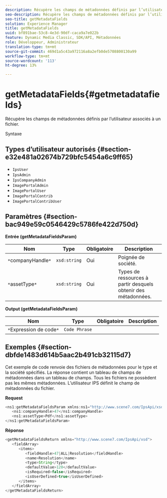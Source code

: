 ```yaml
---
description: Récupère les champs de métadonnées définis par l’utilisateur associés à un fichier.
seo-description: Récupère les champs de métadonnées définis par l’utilisateur associés à un fichier.
seo-title: getMetadataFields
solution: Experience Manager
title: getMetadataFields
uuid: bf891bae-53c8-4e3d-90df-caca9a7e022b
feature: Dynamic Media Classic, SDK/API, Métadonnées
role: Développeur, Administrateur
translation-type: tm+mt
source-git-commit: 469d1a5c43a972116a8a2efb0de5708800130a99
workflow-type: tm+mt
source-wordcount: '113'
ht-degree: 13%

---
```



# getMetadataFields{#getmetadatafields}

Récupère les champs de métadonnées définis par l’utilisateur associés à un fichier.

Syntaxe

## Types d’utilisateur autorisés {#section-e32e481a02674b729bfc5454a6c9ff65}

* `IpsUser`
* `IpsAdmin`
* `IpsCompanyAdmin`
* `ImagePortalAdmin`
* `ImagePortalUser`
* `ImagePortalContrib`
* `ImagePortalContribUser`

## Paramètres {#section-bac949e59c0546429c5786fe422d750d}

**Entrée (getMetadataFieldsParam)**

| Nom | Type | Obligatoire | Description |
|---|---|---|---|
| `*`companyHandle`*` | `xsd:string` | Oui | Poignée de société. |
| `*`assetType`*` | `xsd:string` | Oui | Types de ressources à partir desquels obtenir des métadonnées. |

**Output (getMetadataFieldsParam)**

| Nom | Type | Obligatoire | Description |
|---|---|---|---|
| `*`Expression de code`*` | `Code Phrase` |  |  |

## Exemples {#section-dbfde1483d614b5aac2b491cb32115d7}

Cet exemple de code renvoie des fichiers de métadonnées pour le type et la société spécifiés. La réponse contient un tableau de champs de métadonnées dans un tableau de champs. Tous les fichiers ne possèdent pas les mêmes métadonnées. L’utilisateur IPS définit le champ de métadonnées du fichier.

**Request**

```java
<ns1:getMetadataFieldsParam xmlns:ns1="http://www.scene7.com/IpsApi/xsd">
   <ns1:companyHandle>47</ns1:companyHandle>
   <ns1:assetType>Pdf</ns1:assetType>
</ns1:getMetadataFieldsParam>
```

**Réponse**

```java
<getMetadataFieldsReturn xmlns="http://www.scene7.com/IpsApi/xsd">
   <fieldArray>
      <items>
         <fieldHandle>47|ALL|Resolution</fieldHandle>
         <name>Resolution</name>
         <type>String</type>
         <defaultValue>120</defaultValue>
         <isRequired>false</isRequired>
         <isUserDefined>true</isUserDefined>
      </items>
   </fieldArray>
</getMetadataFieldsReturn>
```

